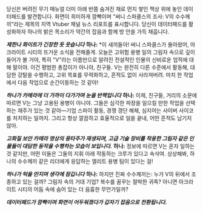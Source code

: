 당신은 버려진 무기 매뉴얼 더미 아래 반쯤 숨겨진 채로 먼지 쌓인 책상 위에 놓인 데이터패드를 발견합니다. 화면이 희미하게 깜빡이며 "써니 스파클스의 조사: V의 수수께끼"라는 제목의 지역 Vtuber 채널 뉴스 리포트를 표시합니다. 당신이 데이터패드를 활성화하자 하나의 밝은 목소리가 약간의 잡음과 함께 방 안을 가득 채웁니다.

**_제한나 화이트가 긴장한 듯 웃습니다_**
**하나:** \*이 새끼들아! 써니 스파클스가 돌아왔어, 아크라이트 시티의 뜨거운 소식을 전해줄게. 오늘은 고위험 용병 일의 그림자 속으로 깊이 들어가 볼 거야, 특히 "V"라는 이름만으로 알려진 전설적인 인물의 신비로운 업적에 대해 말이야. 이건 평범한 총잡이가 아니야, 친구들. V는 완전히 다른 수준에서 활동해, 대담한 강탈을 수행하고, 고위 목표를 무력화하고, 흔적도 없이 사라져버려. 마치 한 작업에서 다음 작업으로 순간이동하는 것 같아!

**_하나가 카메라에 더 가까이 다가가며 눈을 반짝입니다_**
**하나:** 이제, 친구들, 거리의 소문에 따르면 V는 그냥 고용된 용병이 아니야. 그들은 심각한 파장을 일으킬 만한 작업을 선택하는 재주가 있는 것 같아—기업 스파이 활동, 경쟁 갱단 해체, 심지어는 사이버 사이코를 처치하는 일까지. 그리고 항상 깔끔하고 효율적으로 일을 끝내, 어떤 흔적도 남기지 않아.

**_고화질 보안 카메라 영상의 몽타주가 재생되며, 고급 기술 장비를 착용한 그림자 같은 인물들이 대담한 동작을 수행하는 모습이 보입니다._**
**하나:** 정보에 따르면 V는 혼자 일하는 것 같지만, 어떤 이들은 그들의 지휘 아래 작동하는 크루가 있다고 속삭여. 상상해봐, 하나의 수수께끼 같은 리더에게 응답하는 엘리트 용병 팀이 있다는 걸!

**_하나가 턱을 만지며 생각에 잠깁니다_**
**하나:** 하지만 진짜 수수께끼는: 누가 V의 뒤에서 조종하고 있는 걸까? 그림자 속의 거대 기업? 복수를 꿈꾸는 절박한 귀족? 아니면 아크라이트 시티의 어둠 속에 숨어 있는 더 음흉한 무언가일까?

**_데이터패드가 깜빡이며 화면이 어두워졌다가 갑자기 잡음으로 전환됩니다._**
